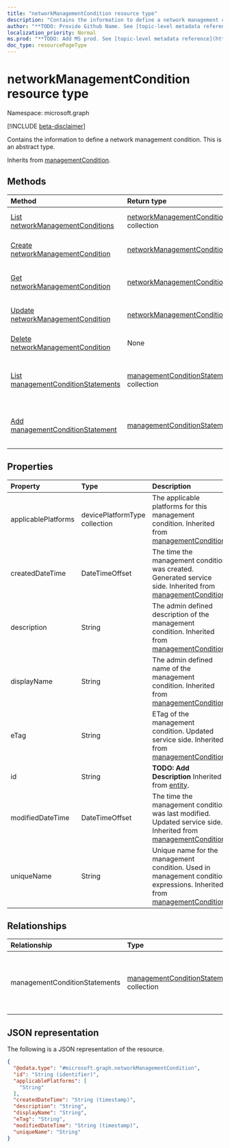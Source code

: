 ```yaml
---
title: "networkManagementCondition resource type"
description: "Contains the information to define a network management condition."
author: "**TODO: Provide Github Name. See [topic-level metadata reference](https://msgo.azurewebsites.net/add/document/guidelines/metadata.html#topic-level-metadata)**"
localization_priority: Normal
ms.prod: "**TODO: Add MS prod. See [topic-level metadata reference](https://msgo.azurewebsites.net/add/document/guidelines/metadata.html#topic-level-metadata)**"
doc_type: resourcePageType
---
```


# networkManagementCondition resource type

Namespace: microsoft.graph

[!INCLUDE [beta-disclaimer](../../includes/beta-disclaimer.md)]

Contains the information to define a network management condition.
This is an abstract type.


Inherits from [managementCondition](../resources/managementcondition.md).

## Methods
|Method|Return type|Description|
|:---|:---|:---|
|[List networkManagementConditions](../api/networkmanagementcondition-list.md)|[networkManagementCondition](../resources/networkmanagementcondition.md) collection|Get a list of the [networkManagementCondition](../resources/networkmanagementcondition.md) objects and their properties.|
|[Create networkManagementCondition](../api/networkmanagementcondition-create.md)|[networkManagementCondition](../resources/networkmanagementcondition.md)|Create a new [networkManagementCondition](../resources/networkmanagementcondition.md) object.|
|[Get networkManagementCondition](../api/networkmanagementcondition-get.md)|[networkManagementCondition](../resources/networkmanagementcondition.md)|Read the properties and relationships of a [networkManagementCondition](../resources/networkmanagementcondition.md) object.|
|[Update networkManagementCondition](../api/networkmanagementcondition-update.md)|[networkManagementCondition](../resources/networkmanagementcondition.md)|Update the properties of a [networkManagementCondition](../resources/networkmanagementcondition.md) object.|
|[Delete networkManagementCondition](../api/networkmanagementcondition-delete.md)|None|Deletes a [networkManagementCondition](../resources/networkmanagementcondition.md) object.|
|[List managementConditionStatements](../api/networkmanagementcondition-list-managementconditionstatements.md)|[managementConditionStatement](../resources/managementconditionstatement.md) collection|Get the managementConditionStatement resources from the managementConditionStatements navigation property.|
|[Add managementConditionStatement](../api/networkmanagementcondition-post-managementconditionstatements.md)|[managementConditionStatement](../resources/managementconditionstatement.md)|Add managementConditionStatements by posting to the managementConditionStatements collection.|

## Properties
|Property|Type|Description|
|:---|:---|:---|
|applicablePlatforms|devicePlatformType collection|The applicable platforms for this management condition. Inherited from [managementCondition](../resources/managementcondition.md).|
|createdDateTime|DateTimeOffset|The time the management condition was created. Generated service side. Inherited from [managementCondition](../resources/managementcondition.md).|
|description|String|The admin defined description of the management condition. Inherited from [managementCondition](../resources/managementcondition.md).|
|displayName|String|The admin defined name of the management condition. Inherited from [managementCondition](../resources/managementcondition.md).|
|eTag|String|ETag of the management condition. Updated service side. Inherited from [managementCondition](../resources/managementcondition.md).|
|id|String|**TODO: Add Description** Inherited from [entity](../resources/entity.md).|
|modifiedDateTime|DateTimeOffset|The time the management condition was last modified. Updated service side. Inherited from [managementCondition](../resources/managementcondition.md).|
|uniqueName|String|Unique name for the management condition. Used in management condition expressions. Inherited from [managementCondition](../resources/managementcondition.md).|

## Relationships
|Relationship|Type|Description|
|:---|:---|:---|
|managementConditionStatements|[managementConditionStatement](../resources/managementconditionstatement.md) collection|The management condition statements associated to the management condition. Inherited from [managementCondition](../resources/managementcondition.md)|

## JSON representation
The following is a JSON representation of the resource.
<!-- {
  "blockType": "resource",
  "keyProperty": "id",
  "@odata.type": "microsoft.graph.networkManagementCondition",
  "baseType": "microsoft.graph.managementCondition",
  "openType": false
}
-->
``` json
{
  "@odata.type": "#microsoft.graph.networkManagementCondition",
  "id": "String (identifier)",
  "applicablePlatforms": [
    "String"
  ],
  "createdDateTime": "String (timestamp)",
  "description": "String",
  "displayName": "String",
  "eTag": "String",
  "modifiedDateTime": "String (timestamp)",
  "uniqueName": "String"
}
```

